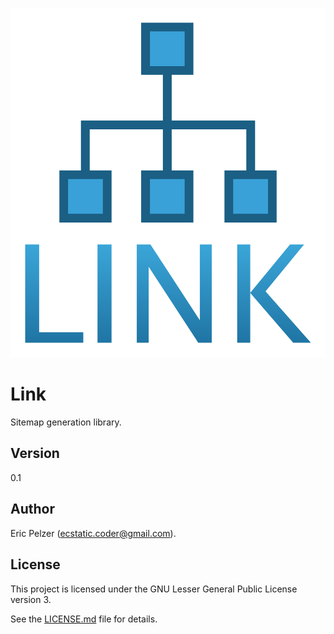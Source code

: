 ![](https://github.com/senselogic/link/blob/master/LOGO/link.png)

# Link

Sitemap generation library.

## Version

0.1

## Author

Eric Pelzer (ecstatic.coder@gmail.com).

## License

This project is licensed under the GNU Lesser General Public License version 3.

See the [LICENSE.md](LICENSE.md) file for details.
